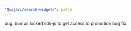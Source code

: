 ```yaml
---
'@sajari/search-widgets': patch
---
```


bug: bumps locked sdk-js to get access to promotion bug fix
